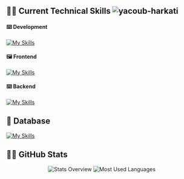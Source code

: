 ## 🧑‍💻 Current Technical Skills <span align="right" width="100%"> <img src="https://komarev.com/ghpvc/?username=yacoub-harkati&label=Profile%20views&color=478778&style=flat" alt="yacoub-harkati" /> </span>

#### ⌨️ Development
[![My Skills](https://skillicons.dev/icons?i=js,ts,c,py,rust)](https://skillicons.dev)
#### 🖼️ Frontend
[![My Skills](https://skillicons.dev/icons?i=react,nextjs,html,css,sass,tailwind,bootstrap,materialui,redux,webpack,regex)](https://skillicons.dev)
#### ⌨️ Backend
[![My Skills](https://skillicons.dev/icons?i=nodejs,express,graphql,postman,linux,bash)](https://skillicons.dev)

## 🌱 Database

[![My Skills](https://skillicons.dev/icons?i=mongodb,mysql,postgres,firebase,prisma,supabase)](https://skillicons.dev)
## 🦸‍♂️ GitHub Stats

<div align="center">
    
 ![Stats Overview](https://raw.githubusercontent.com/yacoub-harkati/github-stats-transparent/output/generated/overview.svg)
![Most Used Languages](https://raw.githubusercontent.com/yacoub-harkati/github-stats-transparent/output/generated/languages.svg)
   
</div>

